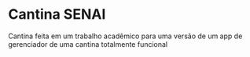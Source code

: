 # Cantina SENAI
Cantina feita em um trabalho acadêmico para uma versão de um app de gerenciador de uma cantina totalmente funcional

